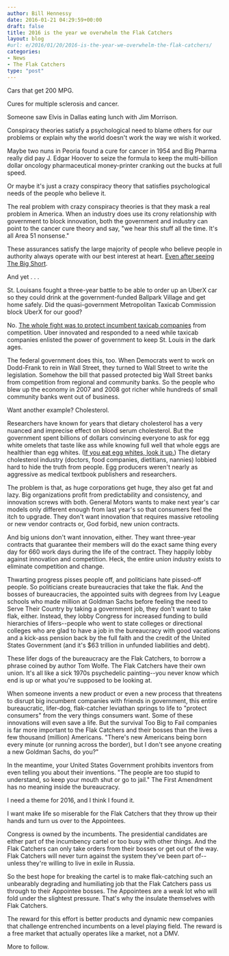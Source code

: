 ```yaml
---
author: Bill Hennessy
date: 2016-01-21 04:29:59+00:00
draft: false
title: 2016 is the year we overwhelm the Flak Catchers
layout: blog
#url: e/2016/01/20/2016-is-the-year-we-overwhelm-the-flak-catchers/
categories:
- News
- The Flak Catchers
type: "post"
---
```


Cars that get 200 MPG.

Cures for multiple sclerosis and cancer.

Someone saw Elvis in Dallas eating lunch with Jim Morrison.

Conspiracy theories satisfy a psychological need to blame others for our problems or explain why the world doesn't work the way we wish it worked.

Maybe two nuns in Peoria found a cure for cancer in 1954 and Big Pharma really did pay J. Edgar Hoover to seize the formula to keep the multi-billion dollar oncology pharmaceutical money-printer cranking out the bucks at full speed.

Or maybe it's just a crazy conspiracy theory that satisfies psychological needs of the people who believe it.

The real problem with crazy conspiracy theories is that they mask a real problem in America. When an industry does use its crony relationship with government to block innovation, both the government and industry can point to the cancer cure theory and say, "we hear this stuff all the time. It's all Area 51 nonsense."

These assurances satisfy the large majority of people who believe people in authority always operate with our best interest at heart. [Even after seeing The Big Short](https://hennessysview.com/2015/12/24/it-can-happen-again/).

And yet . . .

St. Louisans fought a three-year battle to be able to order up an UberX car so they could drink at the government-funded Ballpark Village and get home safely. Did the quasi-government Metropolitan Taxicab Commission block UberX for our good?

No. [The whole fight was to protect incumbent taxicab companies](https://hennessysview.com/2015/07/08/rant-metropolitan-taxicab-commission-is-killing-capitalism/) from competition. Uber innovated and responded to a need while taxicab companies enlisted the power of government to keep St. Louis in the dark ages.

The federal government does this, too. When Democrats went to work on Dodd-Frank to rein in Wall Street, they turned to Wall Street to write the legislation. Somehow the bill that passed protected big Wall Street banks from competition from regional and community banks. So the people who blew up the economy in 2007 and 2008 got richer while hundreds of small community banks went out of business.

Want another example? Cholesterol.

Researchers have known for years that dietary cholesterol has a very nuanced and imprecise effect on blood serum cholesterol. But the government spent billions of dollars convincing everyone to ask for egg white omelets that taste like ass while knowing full well that whole eggs are healthier than egg whites. ([If you eat egg whites, look it up.](https://www.nytimes.com/2002/07/07/magazine/what-if-it-s-all-been-a-big-fat-lie.html?pagewanted=all)) The dietary cholesterol industry (doctors, food companies, dietitians, nannies) lobbied hard to hide the truth from people. Egg producers weren't nearly as aggressive as medical textbook publishers and researchers.

The problem is that, as huge corporations get huge, they also get fat and lazy. Big organizations profit from predictability and consistency, and innovation screws with both. General Motors wants to make next year's car models only different enough from last year's so that consumers feel the itch to upgrade. They don't want innovation that requires massive retooling or new vendor contracts or, God forbid, new union contracts.

And big unions don't want innovation, either. They want three-year contracts that guarantee their members will do the exact same thing every day for 660 work days during the life of the contract. They happily lobby against innovation and competition. Heck, the entire union industry exists to eliminate competition and change.

Thwarting progress pisses people off, and politicians hate pissed-off people. So politicians create bureaucracies that take the flak. And the bosses of bureaucracies, the appointed suits with degrees from Ivy League schools who made million at Goldman Sachs before feeling the need to Serve Their Country by taking a government job, they don't want to take flak, either. Instead, they lobby Congress for increased funding to build hierarchies of lifers--people who went to state colleges or directional colleges who are glad to have a job in the bureaucracy with good vacations and a kick-ass pension back by the full faith and the credit of the United States Government (and it's $63 trillion in unfunded liabilities and debt).

These lifer dogs of the bureaucracy are the Flak Catchers, to borrow a phrase coined by author Tom Wolfe. The Flak Catchers have their own union. It's all like a sick 1970s psychedelic painting--you never know which end is up or what you're supposed to be looking at.

When someone invents a new product or even a new process that threatens to disrupt big incumbent companies with friends in government, this entire bureaucratic, lifer-dog, flak-catcher leviathan springs to life to "protect consumers" from the very things consumers want. Some of these innovations will even save a life. But the survival Too Big to Fail companies is far more important to the Flak Catchers and their bosses than the lives a few thousand (million) Americans. "There's new Americans being born every minute (or running across the border), but I don't see anyone creating a new Goldman Sachs, do you?"

In the meantime, your United States Government prohibits inventors from even telling you about their inventions. "The people are too stupid to understand, so keep your mouth shut or go to jail." The First Amendment has no meaning inside the bureaucracy.

I need a theme for 2016, and I think I found it.

I want make life so miserable for the Flak Catchers that they throw up their hands and turn us over to the Appointees.

Congress is owned by the incumbents. The presidential candidates are either part of the incumbency cartel or too busy with other things. And the Flak Catchers can only take orders from their bosses or get out of the way. Flak Catchers will never turn against the system they've been part of--unless they're willing to live in exile in Russia.

So the best hope for breaking the cartel is to make flak-catching such an unbearably degrading and humiliating job that the Flak Catchers pass us through to their Appointee bosses. The Appointees are a weak lot who will fold under the slightest pressure. That's why the insulate themselves with Flak Catchers.

The reward for this effort is better products and dynamic new companies that challenge entrenched incumbents on a level playing field. The reward is a free market that actually operates like a market, not a DMV.

More to follow.


